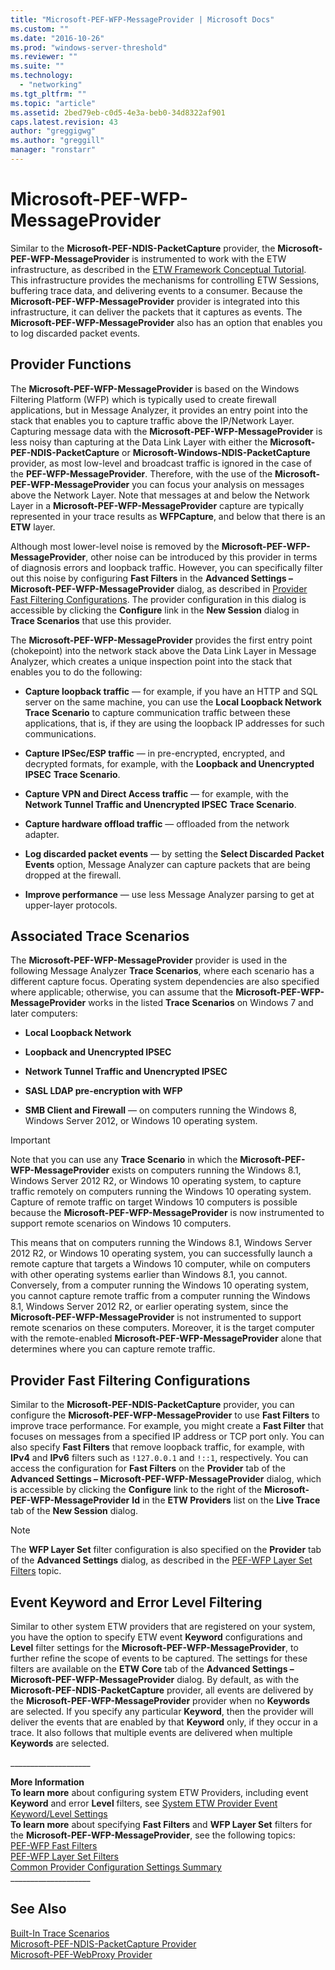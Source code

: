 ```yaml
---
title: "Microsoft-PEF-WFP-MessageProvider | Microsoft Docs"
ms.custom: ""
ms.date: "2016-10-26"
ms.prod: "windows-server-threshold"
ms.reviewer: ""
ms.suite: ""
ms.technology: 
  - "networking"
ms.tgt_pltfrm: ""
ms.topic: "article"
ms.assetid: 2bed79eb-c0d5-4e3a-beb0-34d8322af901
caps.latest.revision: 43
author: "greggigwg"
ms.author: "greggill"
manager: "ronstarr"
---
```

# Microsoft-PEF-WFP-MessageProvider
Similar to the **Microsoft-PEF-NDIS-PacketCapture** provider, the **Microsoft-PEF-WFP-MessageProvider** is instrumented to work with the ETW infrastructure, as described in the [ETW Framework Conceptual Tutorial](etw-framework-conceptual-tutorial.md). This infrastructure provides the mechanisms for controlling ETW Sessions, buffering trace data, and delivering events to a consumer. Because the **Microsoft-PEF-WFP-MessageProvider** provider is integrated into this infrastructure, it can deliver the packets that it captures as events. The **Microsoft-PEF-WFP-MessageProvider** also has an option that enables you to log discarded packet events.  
  
## Provider Functions  
 The **Microsoft-PEF-WFP-MessageProvider** is based on the Windows Filtering Platform (WFP) which is typically used to create firewall applications, but in Message Analyzer, it provides an entry point into the stack that enables you to capture traffic above the IP/Network Layer. Capturing message data with the **Microsoft-PEF-WFP-MessageProvider** is less noisy than capturing at the Data Link Layer with either the **Microsoft-PEF-NDIS-PacketCapture** or **Microsoft-Windows-NDIS-PacketCapture** provider, as most low-level and broadcast traffic is ignored in the case of the **PEF-WFP-MessageProvider**. Therefore, with the use of the **Microsoft-PEF-WFP-MessageProvider** you can focus your analysis on messages above the Network Layer. Note that messages at and below the Network Layer in a **Microsoft-PEF-WFP-MessageProvider** capture are typically represented in your trace results as **WFPCapture**, and below that there is an **ETW** layer.  
  
 Although most lower-level noise is removed by the **Microsoft-PEF-WFP-MessageProvider**, other noise can be introduced by this provider in terms of diagnosis errors and loopback traffic. However, you can specifically filter out this noise by configuring **Fast Filters** in the **Advanced Settings – Microsoft-PEF-WFP-MessageProvider** dialog, as described in [Provider Fast Filtering Configurations](microsoft-pef-wfp-messageprovider.md#BKMK_ProviderFastFiltering). The provider configuration in this dialog is accessible by clicking the **Configure** link in the **New Session** dialog in **Trace Scenarios** that use this provider.  
  
 The **Microsoft-PEF-WFP-MessageProvider** provides the first entry point (chokepoint) into the network stack above the Data Link Layer in Message Analyzer, which creates a unique inspection point into the stack that enables you to do the following:  
  
-   **Capture loopback traffic** — for example, if you have an HTTP and SQL server on the same machine, you can use the **Local Loopback Network**  **Trace Scenario** to capture communication traffic between these applications, that is, if they are using the loopback IP addresses for such communications.  
  
-   **Capture IPSec/ESP traffic** — in pre-encrypted, encrypted, and decrypted formats, for example, with the **Loopback and Unencrypted IPSEC** **Trace Scenario**.  
  
-   **Capture VPN and Direct Access traffic** — for example, with the **Network Tunnel Traffic and Unencrypted IPSEC** **Trace Scenario**.  
  
-   **Capture hardware offload traffic** — offloaded from the network adapter.  
  
-   **Log discarded packet events** — by setting the **Select Discarded Packet Events** option, Message Analyzer can capture packets that are being dropped at the firewall.  
  
-   **Improve performance** — use less Message Analyzer parsing to get at upper-layer protocols.  
  
## Associated Trace Scenarios  
 The **Microsoft-PEF-WFP-MessageProvider** provider is used in the following Message Analyzer **Trace Scenarios**, where each scenario has a different capture focus. Operating system dependencies are also specified where applicable; otherwise, you can assume that the **Microsoft-PEF-WFP-MessageProvider** works in the listed **Trace Scenarios** on Windows 7 and later computers:  
  
-   **Local Loopback Network**  
  
-   **Loopback and Unencrypted IPSEC**  
  
-   **Network Tunnel Traffic and Unencrypted IPSEC**  
  
-   **SASL LDAP pre-encryption with WFP**  
  
-   **SMB Client and Firewall** — on computers running the Windows 8, Windows Server 2012, or Windows 10 operating system.  
  
> [!IMPORTANT]
>  Note that you can use any **Trace Scenario** in which the **Microsoft-PEF-WFP-MessageProvider** exists on computers running the Windows 8.1, Windows Server 2012 R2, or Windows 10 operating system, to capture traffic remotely on computers running the Windows 10 operating system. Capture of remote traffic on target Windows 10 computers is possible because the **Microsoft-PEF-WFP-MessageProvider** is now instrumented to support remote scenarios on Windows 10 computers.  
>   
>  This means that on computers running the Windows 8.1, Windows Server 2012 R2, or Windows 10 operating system, you can successfully launch a remote capture that targets a Windows 10 computer, while on computers with other operating systems earlier than Windows 8.1, you cannot. Conversely, from a computer running the Windows 10 operating system, you cannot capture remote traffic from a computer running the Windows 8.1, Windows Server 2012 R2, or earlier operating system, since the **Microsoft-PEF-WFP-MessageProvider** is not instrumented to support remote scenarios on these computers. Moreover, it is the target computer with the remote-enabled **Microsoft-PEF-WFP-MessageProvider** alone that determines where you can capture remote traffic.  
  
<a name="BKMK_ProviderFastFiltering"></a>   
## Provider Fast Filtering Configurations  
 Similar to the **Microsoft-PEF-NDIS-PacketCapture** provider, you can configure the **Microsoft-PEF-WFP-MessageProvider** to use **Fast Filters** to improve trace performance. For example, you might create a **Fast Filter** that focuses on messages from a specified IP address or TCP port only. You can also specify **Fast Filters** that remove loopback traffic, for example, with **IPv4** and **IPv6** filters such as `!127.0.0.1` and `!::1`, respectively. You can access the configuration for **Fast Filters** on the **Provider** tab of the **Advanced Settings – Microsoft-PEF-WFP-MessageProvider** dialog, which is accessible by clicking the **Configure** link to the right of the **Microsoft-PEF-WFP-MessageProvider**  **Id** in the **ETW Providers** list on the **Live Trace** tab of the **New Session** dialog.  
  
> [!NOTE]
>  The **WFP Layer Set** filter configuration is also specified on the **Provider** tab of the **Advanced Settings** dialog, as described in the [PEF-WFP Layer Set Filters](pef-wfp-layer-set-filters.md) topic.  
  
## Event Keyword and Error Level Filtering  
 Similar to other system ETW providers that are registered on your system, you have the option to specify ETW event **Keyword** configurations and **Level** filter settings for the **Microsoft-PEF-WFP-MessageProvider**, to further refine the scope of events to be captured. The settings for these filters are available on the **ETW Core** tab of the **Advanced Settings – Microsoft-PEF-WFP-MessageProvider** dialog. By default, as with the **Microsoft-PEF-NDIS-PacketCapture** provider, all events are delivered by the **Microsoft-PEF-WFP-MessageProvider** provider when no **Keywords** are selected. If you specify any particular **Keyword**, then the provider will deliver the events that are enabled by that **Keyword** only, if they occur in a trace. It also follows that multiple events are delivered when multiple **Keywords** are selected.  
  
 ___________________\_  
  
 **More Information**   
 **To learn more** about configuring system ETW Providers, including event **Keyword** and error **Level** filters, see [System ETW Provider Event Keyword/Level Settings](system-etw-provider-event-keyword-level-settings.md)  
**To learn more** about specifying **Fast Filters** and **WFP Layer Set** filters for the **Microsoft-PEF-WFP-MessageProvider**, see the following topics:   
[PEF-WFP Fast Filters](pef-wfp-fast-filters.md)  
[PEF-WFP Layer Set Filters](pef-wfp-layer-set-filters.md)  
[Common Provider Configuration Settings  Summary](common-provider-configuration-settings-summary.md)  
___________________\_  
  
## See Also  
 [Built-In Trace Scenarios](built-in-trace-scenarios.md)   
 [Microsoft-PEF-NDIS-PacketCapture Provider](microsoft-pef-ndis-packetcapture-provider.md)   
 [Microsoft-PEF-WebProxy Provider](microsoft-pef-webproxy-provider.md)